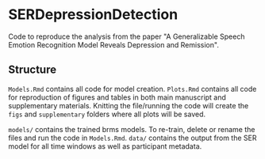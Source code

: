 # SERDepressionDetection

Code to reproduce the analysis from the paper "A Generalizable Speech Emotion Recognition Model Reveals Depression and Remission". 

## Structure
`Models.Rmd` contains all code for model creation.
`Plots.Rmd` contains all code for reproduction of figures and tables in both main manuscript and supplementary materials. Knitting the file/running the code will create the `figs` and `supplementary` folders where all plots will be saved.

`models/` contains the trained brms models. To re-train, delete or rename the files and run the code in `Models.Rmd`.
`data/` contains the output from the SER model for all time windows as well as participant metadata. 
